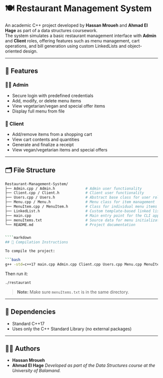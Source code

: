 # 🍽️ Restaurant Management System

An academic C++ project developed by **Hassan Mroueh** and **Ahmad El Hage** as part of a data structures coursework.  
The system simulates a basic restaurant management interface with **Admin** and **Client** roles, offering features such as menu management, cart operations, and bill generation using custom LinkedLists and object-oriented design.

---

## 🚀 Features

### 👨‍🍳 Admin
- Secure login with predefined credentials
- Add, modify, or delete menu items
- View vegetarian/vegan and special offer items
- Display full menu from file

### 👥 Client
- Add/remove items from a shopping cart
- View cart contents and quantities
- Generate and finalize a receipt
- View vegan/vegetarian items and special offers

---

## 🗂️ File Structure

```bash
Restaurant-Management-System/
├── Admin.cpp / Admin.h              # Admin user functionality
├── Client.cpp / Client.h            # Client user functionality
├── Users.cpp / Users.h              # Abstract base class for user roles
├── Menu.cpp / Menu.h                # Menu class for item management
├── MenuItem.cpp / MenuItem.h        # Class for individual menu items
├── LinkedList.h                     # Custom template-based linked list
├── main.cpp                         # Main entry point for the CLI app
├── menuItems.txt                    # Source data for menu initialization
└── README.md                        # Project documentation


````markdown
## 🧱 Compilation Instructions

To compile the project:

```bash
g++ -std=c++17 main.cpp Admin.cpp Client.cpp Users.cpp Menu.cpp MenuItem.cpp -o restaurant
````

Then run it:

```bash
./restaurant
```

> **Note:** Make sure `menuItems.txt` is in the same directory.

---

## 📌 Dependencies

* Standard C++17
* Uses only the C++ Standard Library (no external packages)

---

## 👨‍🎓 Authors

* **Hassan Mroueh**
* **Ahmad El Hage**
  *Developed as part of the Data Structures course at the University of Balamand.*
  



